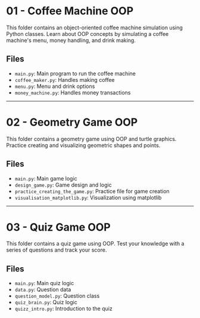# 01 - Coffee Machine OOP

This folder contains an object-oriented coffee machine simulation using Python classes. Learn about OOP concepts by simulating a coffee machine's menu, money handling, and drink making.

## Files
- `main.py`: Main program to run the coffee machine
- `coffee_maker.py`: Handles making coffee
- `menu.py`: Menu and drink options
- `money_machine.py`: Handles money transactions

---

# 02 - Geometry Game OOP

This folder contains a geometry game using OOP and turtle graphics. Practice creating and visualizing geometric shapes and points.

## Files
- `main.py`: Main game logic
- `design_game.py`: Game design and logic
- `practice_creating_the_game.py`: Practice file for game creation
- `visualisation_matplotlib.py`: Visualization using matplotlib

---

# 03 - Quiz Game OOP

This folder contains a quiz game using OOP. Test your knowledge with a series of questions and track your score.

## Files
- `main.py`: Main quiz logic
- `data.py`: Question data
- `question_model.py`: Question class
- `quiz_brain.py`: Quiz logic
- `quizz_intro.py`: Introduction to the quiz


